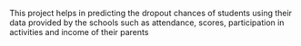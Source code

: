This project helps in predicting the dropout chances of students using their data provided by the schools such as attendance, scores, participation in activities and income of their parents
